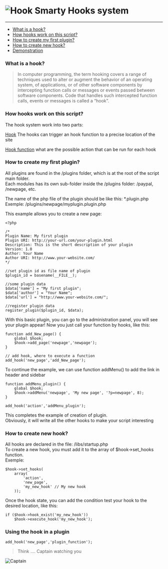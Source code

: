 ![Hook](http://www.veryicon.com/icon/preview/Movie%20&%20TV/Jolly%20Roger%20Vol.%202/Hook%20Icon.jpg) Smarty Hooks system
=============

* * *

*   [What is a hook?](#what-is-a-hook "What is a hook?")
*   [How hooks work on this script?](#how-hooks-work-on-this-script "How hooks work on this script?")
*   [How to create my first plugin?](#how-to-create-my-first-plugin "How to create my first plugin?")
*   [How to create new hook?](#how-to-create-new-hook "How to create new hook?")
*   [Demonstration](#demonstration "Demonstration")

### What is a hook? ###

> In computer programming, the term hooking covers a range of techniques used to alter or augment the behavior of an operating system, of applications, or of other software components by intercepting function calls or messages or events passed between software components. Code that handles such intercepted function calls, events or messages is called a “hook”.

### How hooks work on this script? ###

The hook system work into two parts:

[Hook](https://github.com/atmoner/Smarty-hook/blob/master/libs/Hooks.class.php "Hook")
The hooks can trigger an hook function to a precise location of the site

[Hook function](https://github.com/atmoner/Smarty-hook/blob/master/libs/Hooks.functions.class.php "Hook function")
what are the possible action that can be run for each hook

### How to create my first plugin? ###

All plugins are found in the /plugins folder, which is at the root of the script main folder.  
Each modules has its own sub-folder inside the /plugins folder: /paypal, /newpage, etc.  

The name of the php file of the plugin should be like this: *.plugin.php  
Exemple: /plugins/newpage/myplugin.plugin.php  

This example allows you to create a new page:

    <?php

    /*
    Plugin Name: My first plugin
    Plugin URI: http://your-url.com/your-plugin.html
    Description: This is the short description of your plugin
    Version: 1.0
    Author: Your Name
    Author URI: http://www.your-website.com/
    */

    //set plugin id as file name of plugin
    $plugin_id = basename(__FILE__);

    //some plugin data
    $data['name'] = "My first plugin";
    $data['author'] = "Your Name";
    $data['url'] = "http://www.your-website.com/";

    //register plugin data
    register_plugin($plugin_id, $data);

With this basic plugin, you can go to the administration panel, you will see your plugin appear!
Now you just call your function by hooks, like this:

    function add_New_page() {
	    global $hook;
	    $hook->add_page('newpage','newpage');
    }

    // add hook, where to execute a function
    add_hook('new_page','add_New_page');


To continue the example, we can use function addMenu() to add the link in header and sidebar

    function addMenu_plugin() {
	    global $hook;
	    $hook->addMenu('newpage', 'My new page', '?p=newpage', 8); 
    }

    add_hook('action','addMenu_plugin');


This completes the example of creation of plugin.  
Obviously, it will write all the other hooks to make your script interesting  

### How to create new hook? ###

All hooks are declared in the file: /libs/startup.php  
To create a new hook, you must add it to the array of $hook->set_hooks function.  
Exemple:

    $hook->set_hooks(
    	array(
    		'action',
    		'new_page',
    		'my_new_hook' // My new hook
    	));


Once the hook state, you can add the condition test your hook to the desired location, like this:

    if ($hook->hook_exist('my_new_hook'))
    	$hook->execute_hook('my_new_hook'); 


### Using the hook in a plugin ###

    add_hook('new_page','plugin_function');


> Think .... Captain watching you

![Captain](http://www.broadwaymag.com/wp-content/uploads/2012/12/cffb42b8304_306x454.jpg)


